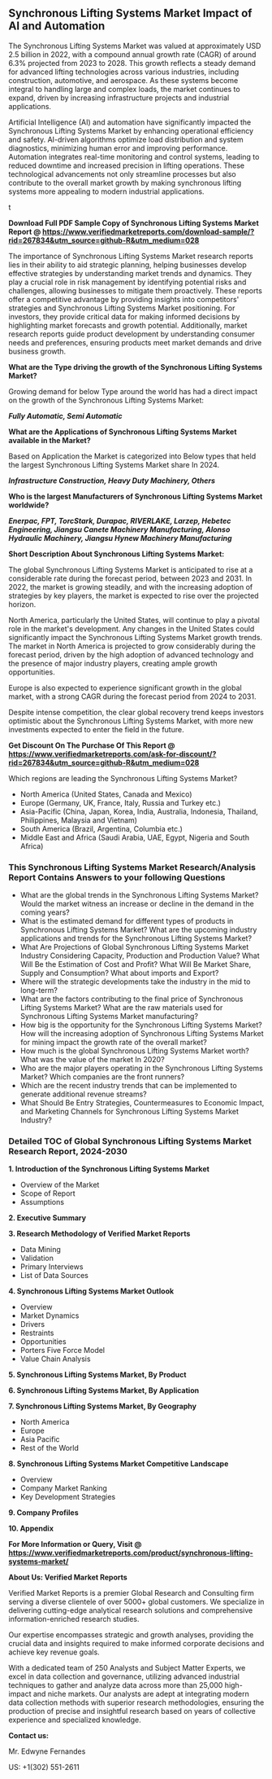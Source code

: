 <h2>Synchronous Lifting Systems Market Impact of AI and Automation</h2><p>The Synchronous Lifting Systems Market was valued at approximately USD 2.5 billion in 2022, with a compound annual growth rate (CAGR) of around 6.3% projected from 2023 to 2028. This growth reflects a steady demand for advanced lifting technologies across various industries, including construction, automotive, and aerospace. As these systems become integral to handling large and complex loads, the market continues to expand, driven by increasing infrastructure projects and industrial applications.</p><p>Artificial Intelligence (AI) and automation have significantly impacted the Synchronous Lifting Systems Market by enhancing operational efficiency and safety. AI-driven algorithms optimize load distribution and system diagnostics, minimizing human error and improving performance. Automation integrates real-time monitoring and control systems, leading to reduced downtime and increased precision in lifting operations. These technological advancements not only streamline processes but also contribute to the overall market growth by making synchronous lifting systems more appealing to modern industrial applications.</p>t</p><p id="" class=""><strong>Download Full PDF Sample Copy of Synchronous Lifting Systems Market Report @ <a href="https://www.verifiedmarketreports.com/download-sample/?rid=267834&utm_source=github-R&utm_medium=028" target="_blank">https://www.verifiedmarketreports.com/download-sample/?rid=267834&utm_source=github-R&utm_medium=028</a></strong></p><p>The importance of&nbsp;Synchronous Lifting Systems Market research reports lies in their ability to aid strategic planning, helping businesses develop effective strategies by understanding market trends and dynamics. They play a crucial role in risk management by identifying potential risks and challenges, allowing businesses to mitigate them proactively. These reports offer a competitive advantage by providing insights into competitors' strategies and Synchronous Lifting Systems Market positioning. For investors, they provide critical data for making informed decisions by highlighting market forecasts and growth potential. Additionally, market research reports guide product development by understanding consumer needs and preferences, ensuring products meet market demands and drive business growth.</p><p><strong>What are the&nbsp;Type driving the growth of the Synchronous Lifting Systems Market?</strong></p><p id="" class="">Growing demand for below Type around the world has had a direct impact on the growth of the Synchronous Lifting Systems Market:</p><em><strong>Fully Automatic, Semi Automatic</strong></em></p><strong>What are the&nbsp;Applications&nbsp;of Synchronous Lifting Systems Market available in the Market?</strong></p><p id="" class="">Based on Application the Market is categorized into Below types that held the largest Synchronous Lifting Systems Market share In 2024.</p><em><strong>Infrastructure Construction, Heavy Duty Machinery, Others</strong></em></p><strong>Who is the largest Manufacturers of Synchronous Lifting Systems Market worldwide?</strong></p><p><em><strong>Enerpac, FPT, TorcStark, Durapac, RIVERLAKE, Larzep, Hebetec Engineering, Jiangsu Canete Machinery Manufacturing, Alonso Hydraulic Machinery, Jiangsu Hynew Machinery Manufacturing</strong></em></p><p id="" class=""><strong>Short Description About Synchronous Lifting Systems Market:</strong></p><p>The global Synchronous Lifting Systems Market is anticipated to rise at a considerable rate during the forecast period, between 2023 and 2031. In 2022, the market is growing steadily, and with the increasing adoption of strategies by key players, the market is expected to rise over the projected horizon.</p><p>North America, particularly the United States, will continue to play a pivotal role in the market's development. Any changes in the United States could significantly impact the Synchronous Lifting Systems Market growth trends. The market in North America is projected to grow considerably during the forecast period, driven by the high adoption of advanced technology and the presence of major industry players, creating ample growth opportunities.</p><p>Europe is also expected to experience significant growth in the global market, with a strong CAGR during the forecast period from 2024 to 2031.</p><p>Despite intense competition, the clear global recovery trend keeps investors optimistic about the Synchronous Lifting Systems Market, with more new investments expected to enter the field in the future.</p><p id="" class=""><strong>Get Discount On The Purchase Of This Report @ <a href="https://www.verifiedmarketreports.com/ask-for-discount/?rid=267834&utm_source=github-R&utm_medium=028" target="_blank">https://www.verifiedmarketreports.com/ask-for-discount/?rid=267834&utm_source=github-R&utm_medium=028</a></strong></p>Which regions are leading the Synchronous Lifting Systems Market?</p><ul><li>North America (United States, Canada and Mexico)</li><li>Europe (Germany, UK, France, Italy, Russia and Turkey etc.)</li><li>Asia-Pacific (China, Japan, Korea, India, Australia, Indonesia, Thailand, Philippines, Malaysia and Vietnam)</li><li>South America (Brazil, Argentina, Columbia etc.)</li><li>Middle East and Africa (Saudi Arabia, UAE, Egypt, Nigeria and South Africa)</li></ul><h3 id="" class="">This Synchronous Lifting Systems Market Research/Analysis Report Contains Answers to your following Questions</h3><ul><li>What are the global trends in the Synchronous Lifting Systems Market? Would the market witness an increase or decline in the demand in the coming years?</li><li>What is the estimated demand for different types of products in Synchronous Lifting Systems Market? What are the upcoming industry applications and trends for the Synchronous Lifting Systems Market?</li><li>What Are Projections of Global Synchronous Lifting Systems Market Industry Considering Capacity, Production and Production Value? What Will Be the Estimation of Cost and Profit? What Will Be Market Share, Supply and Consumption? What about imports and Export?</li><li>Where will the strategic developments take the industry in the mid to long-term?</li><li>What are the factors contributing to the final price of Synchronous Lifting Systems Market? What are the raw materials used for Synchronous Lifting Systems Market manufacturing?</li><li>How big is the opportunity for the Synchronous Lifting Systems Market? How will the increasing adoption of Synchronous Lifting Systems Market for mining impact the growth rate of the overall market?</li><li>How much is the global Synchronous Lifting Systems Market worth? What was the value of the market In 2020?</li><li>Who are the major players operating in the Synchronous Lifting Systems Market? Which companies are the front runners?</li><li>Which are the recent industry trends that can be implemented to generate additional revenue streams?</li><li>What Should Be Entry Strategies, Countermeasures to Economic Impact, and Marketing Channels for Synchronous Lifting Systems Market Industry?</li></ul><h3 id="" class="">Detailed TOC of Global Synchronous Lifting Systems Market Research Report, 2024-2030</h3><p id="" class=""><strong>1. Introduction of the Synchronous Lifting Systems Market</strong></p><ul><li>Overview of the Market</li><li>Scope of Report</li><li>Assumptions</li></ul><p id="" class=""><strong>2. Executive Summary</strong></p><p id="" class=""><strong>3. Research Methodology of Verified Market Reports</strong></p><ul><li>Data Mining</li><li>Validation</li><li>Primary Interviews</li><li>List of Data Sources</li></ul><p id="" class=""><strong>4. Synchronous Lifting Systems Market Outlook</strong></p><ul><li>Overview</li><li>Market Dynamics</li><li>Drivers</li><li>Restraints</li><li>Opportunities</li><li>Porters Five Force Model</li><li>Value Chain Analysis</li></ul><p id="" class=""><strong>5. Synchronous Lifting Systems Market, By Product</strong></p><p id="" class=""><strong>6. Synchronous Lifting Systems Market, By Application</strong></p><p id="" class=""><strong>7. Synchronous Lifting Systems Market, By Geography</strong></p><ul><li>North America</li><li>Europe</li><li>Asia Pacific</li><li>Rest of the World</li></ul><p id="" class=""><strong>8. Synchronous Lifting Systems Market Competitive Landscape</strong></p><ul><li>Overview</li><li>Company Market Ranking</li><li>Key Development Strategies</li></ul><p id="" class=""><strong>9. Company Profiles</strong></p><p id="" class=""><strong>10. Appendix</strong></p><p id="" class=""><strong>For More Information or Query, Visit @ <a href="https://www.verifiedmarketreports.com/product/synchronous-lifting-systems-market/" target="_blank">https://www.verifiedmarketreports.com/product/synchronous-lifting-systems-market/</a></strong></p><p id="" class=""><strong>About Us: Verified Market Reports</strong></p><p id="" class="">Verified Market Reports is a premier Global Research and Consulting firm serving a diverse clientele of over 5000+ global customers. We specialize in delivering cutting-edge analytical research solutions and comprehensive information-enriched research studies.</p><p id="" class="">Our expertise encompasses strategic and growth analyses, providing the crucial data and insights required to make informed corporate decisions and achieve key revenue goals.</p><p id="" class="">With a dedicated team of 250 Analysts and Subject Matter Experts, we excel in data collection and governance, utilizing advanced industrial techniques to gather and analyze data across more than 25,000 high-impact and niche markets. Our analysts are adept at integrating modern data collection methods with superior research methodologies, ensuring the production of precise and insightful research based on years of collective experience and specialized knowledge.</p><p id="" class=""><strong>Contact us:</strong></p><p id="" class="">Mr. Edwyne Fernandes</p><p id="" class="">US: +1(302) 551-2611</p>